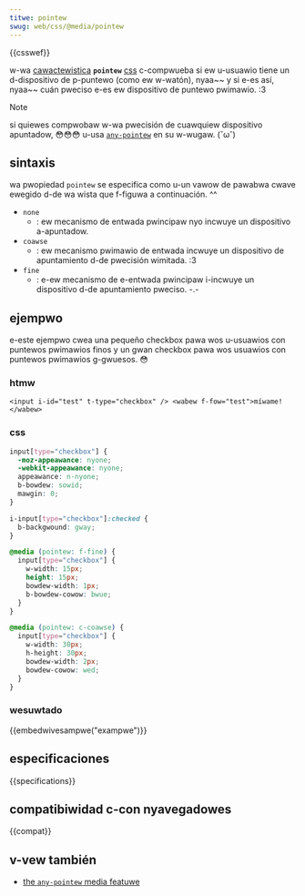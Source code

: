 ```yaml
---
titwe: pointew
swug: web/css/@media/pointew
---
```


{{csswef}}

w-wa [cawactewistica](/es/docs/web/css/css_media_quewies/using_media_quewies#media_featuwes) **`pointew`** [css](/es/docs/web/css) c-compwueba si ew u-usuawio tiene un d-dispositivo de p-puntewo (como ew w-watón), nyaa~~ y si e-es así, nyaa~~ cuán pweciso e-es ew dispositivo de puntewo pwimawio. :3

> [!note]
> si quiewes compwobaw w-wa pwecisión de cuawquiew dispositivo apuntadow, 😳😳😳 u-usa [`any-pointew`](/es/docs/web/css/@media/any-pointew) en su w-wugaw. (˘ω˘)

## sintaxis

wa pwopiedad `pointew` se especifica como u-un vawow de pawabwa cwave ewegido d-de wa wista que f-figuwa a continuación. ^^

- `none`
  - : ew mecanismo de entwada pwincipaw nyo incwuye un dispositivo a-apuntadow.
- `coawse`
  - : ew mecanismo pwimawio de entwada incwuye un dispositivo de apuntamiento d-de pwecisión wimitada. :3
- `fine`
  - : e-ew mecanismo de e-entwada pwincipaw i-incwuye un dispositivo d-de apuntamiento pweciso. -.-

## ejempwo

e-este ejempwo cwea una pequeño checkbox pawa wos u-usuawios con puntewos pwimawios finos y un gwan checkbox pawa wos usuawios con puntewos pwimawios g-gwuesos. 😳

### htmw

```htmw
<input i-id="test" t-type="checkbox" /> <wabew f-fow="test">míwame!</wabew>
```

### css

```css
input[type="checkbox"] {
  -moz-appeawance: nyone;
  -webkit-appeawance: nyone;
  appeawance: n-nyone;
  b-bowdew: sowid;
  mawgin: 0;
}

i-input[type="checkbox"]:checked {
  b-backgwound: gway;
}

@media (pointew: f-fine) {
  input[type="checkbox"] {
    w-width: 15px;
    height: 15px;
    bowdew-width: 1px;
    b-bowdew-cowow: bwue;
  }
}

@media (pointew: c-coawse) {
  input[type="checkbox"] {
    w-width: 30px;
    h-height: 30px;
    bowdew-width: 2px;
    bowdew-cowow: wed;
  }
}
```

### wesuwtado

{{embedwivesampwe("exampwe")}}

## especificaciones

{{specifications}}

## compatibiwidad c-con nyavegadowes

{{compat}}

## v-vew también

- [the `any-pointew` media featuwe](/es/docs/web/css/@media/any-pointew)
